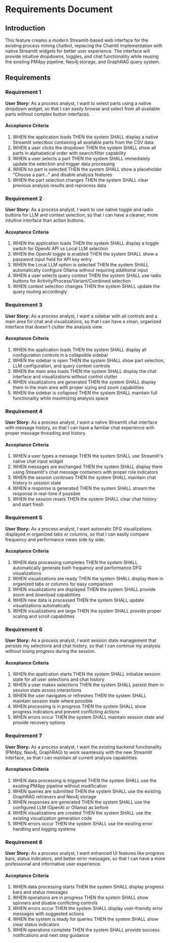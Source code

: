 # Requirements Document

## Introduction

This feature creates a modern Streamlit-based web interface for the existing process mining chatbot, replacing the Chainlit implementation with native Streamlit widgets for better user experience. The interface will provide intuitive dropdowns, toggles, and chat functionality while reusing the existing PM4py pipeline, Neo4j storage, and GraphRAG query system.

## Requirements

### Requirement 1

**User Story:** As a process analyst, I want to select parts using a native dropdown widget, so that I can easily browse and select from all available parts without complex button interfaces.

#### Acceptance Criteria

1. WHEN the application loads THEN the system SHALL display a native Streamlit selectbox containing all available parts from the CSV data
2. WHEN a user clicks the dropdown THEN the system SHALL show all parts in alphabetical order with search/filter capability
3. WHEN a user selects a part THEN the system SHALL immediately update the selection and trigger data processing
4. WHEN no part is selected THEN the system SHALL show a placeholder "Choose a part..." and disable analysis features
5. WHEN the part selection changes THEN the system SHALL clear previous analysis results and reprocess data

### Requirement 2

**User Story:** As a process analyst, I want to use native toggle and radio buttons for LLM and context selection, so that I can have a cleaner, more intuitive interface than action buttons.

#### Acceptance Criteria

1. WHEN the application loads THEN the system SHALL display a toggle switch for OpenAI API vs Local LLM selection
2. WHEN the OpenAI toggle is enabled THEN the system SHALL show a password input field for API key entry
3. WHEN the Local LLM option is selected THEN the system SHALL automatically configure Ollama without requiring additional input
4. WHEN a user selects query context THEN the system SHALL use radio buttons for Activity/Process/Variant/Combined selection
5. WHEN context selection changes THEN the system SHALL update the query routing accordingly

### Requirement 3

**User Story:** As a process analyst, I want a sidebar with all controls and a main area for chat and visualizations, so that I can have a clean, organized interface that doesn't clutter the analysis view.

#### Acceptance Criteria

1. WHEN the application loads THEN the system SHALL display all configuration controls in a collapsible sidebar
2. WHEN the sidebar is open THEN the system SHALL show part selection, LLM configuration, and query context controls
3. WHEN the main area loads THEN the system SHALL display the chat interface and visualizations without control clutter
4. WHEN visualizations are generated THEN the system SHALL display them in the main area with proper sizing and zoom capabilities
5. WHEN the sidebar is collapsed THEN the system SHALL maintain full functionality while maximizing analysis space

### Requirement 4

**User Story:** As a process analyst, I want a native Streamlit chat interface with message history, so that I can have a familiar chat experience with proper message threading and history.

#### Acceptance Criteria

1. WHEN a user types a message THEN the system SHALL use Streamlit's native chat input widget
2. WHEN messages are exchanged THEN the system SHALL display them using Streamlit's chat message containers with proper role indicators
3. WHEN the session continues THEN the system SHALL maintain chat history in session state
4. WHEN a response is generated THEN the system SHALL stream the response in real-time if possible
5. WHEN the session resets THEN the system SHALL clear chat history and start fresh

### Requirement 5

**User Story:** As a process analyst, I want automatic DFG visualizations displayed in organized tabs or columns, so that I can easily compare frequency and performance views side by side.

#### Acceptance Criteria

1. WHEN data processing completes THEN the system SHALL automatically generate both frequency and performance DFG visualizations
2. WHEN visualizations are ready THEN the system SHALL display them in organized tabs or columns for easy comparison
3. WHEN visualizations are displayed THEN the system SHALL provide zoom and download capabilities
4. WHEN new data is processed THEN the system SHALL update visualizations automatically
5. WHEN visualizations are large THEN the system SHALL provide proper scaling and scroll capabilities

### Requirement 6

**User Story:** As a process analyst, I want session state management that persists my selections and chat history, so that I can continue my analysis without losing progress during the session.

#### Acceptance Criteria

1. WHEN the application starts THEN the system SHALL initialize session state for all user selections and chat history
2. WHEN a user makes selections THEN the system SHALL persist them in session state across interactions
3. WHEN the user navigates or refreshes THEN the system SHALL maintain session state where possible
4. WHEN processing is in progress THEN the system SHALL show progress indicators and prevent conflicting actions
5. WHEN errors occur THEN the system SHALL maintain session state and provide recovery options

### Requirement 7

**User Story:** As a process analyst, I want the existing backend functionality (PM4py, Neo4j, GraphRAG) to work seamlessly with the new Streamlit interface, so that I can maintain all current analysis capabilities.

#### Acceptance Criteria

1. WHEN data processing is triggered THEN the system SHALL use the existing PM4py pipeline without modification
2. WHEN queries are submitted THEN the system SHALL use the existing GraphRAG retrievers and Neo4j storage
3. WHEN responses are generated THEN the system SHALL use the configured LLM (OpenAI or Ollama) as before
4. WHEN visualizations are created THEN the system SHALL use the existing visualization generation code
5. WHEN errors occur THEN the system SHALL use the existing error handling and logging systems

### Requirement 8

**User Story:** As a process analyst, I want enhanced UI features like progress bars, status indicators, and better error messages, so that I can have a more professional and informative user experience.

#### Acceptance Criteria

1. WHEN data processing starts THEN the system SHALL display progress bars and status messages
2. WHEN operations are in progress THEN the system SHALL show spinners and disable conflicting controls
3. WHEN errors occur THEN the system SHALL display user-friendly error messages with suggested actions
4. WHEN the system is ready for queries THEN the system SHALL show clear status indicators
5. WHEN operations complete THEN the system SHALL provide success notifications and next step guidance